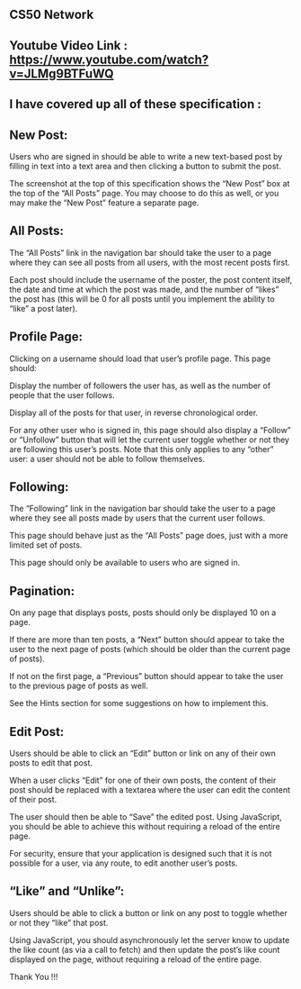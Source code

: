 CS50 Network 
--------------

Youtube Video Link : https://www.youtube.com/watch?v=JLMg9BTFuWQ
-----------------------------------------------------------------

I have covered up all of these specification : 
----------------------------------------------

New Post:
-------------------------------------------------------------------------------------------------------------------------------------------------------------------------
Users who are signed in should be able to write a new text-based post by filling in text into a text area and then clicking a button to submit the post.


The screenshot at the top of this specification shows the “New Post” box at the top of the “All Posts” page. You may choose to do this as well, or you may make the “New Post” feature a separate page.


All Posts:
--------------------------------------------------------------------------------------------------------------------------------------------------
The “All Posts” link in the navigation bar should take the user to a page where they can see all posts from all users, with the most recent posts first.


Each post should include the username of the poster, the post content itself, the date and time at which the post was made, and the number of “likes” the post has (this will be 0 for all posts until you implement the ability to “like” a post later).

Profile Page:
------------------------------------------------------------------------------------------------------------------------------------------------
Clicking on a username should load that user’s profile page. This page should:


Display the number of followers the user has, as well as the number of people that the user follows.


Display all of the posts for that user, in reverse chronological order.


For any other user who is signed in, this page should also display a “Follow” or “Unfollow” button that will let the current user toggle whether or not they are following this user’s posts. Note that this only applies to any “other” user: a user should not be able to follow themselves.

Following:
------------------------------------------------------------------------------------------------------------------------------------------------------------------------------------------------------------------------
The “Following” link in the navigation bar should take the user to a page where they see all posts made by users that the current user follows.


This page should behave just as the “All Posts” page does, just with a more limited set of posts.


This page should only be available to users who are signed in.


Pagination: 
----------------------------------------------------------------------------------------------------------------------------------------------------
On any page that displays posts, posts should only be displayed 10 on a page.

If there are more than ten posts, a “Next” button should appear to take the user to the next page of posts (which should be older than the current page of posts).

If not on the first page, a “Previous” button should appear to take the user to the previous page of posts as well.


See the Hints section for some suggestions on how to implement this.

Edit Post:
------------------------------------------------------------------------------------------------------------------------------
Users should be able to click an “Edit” button or link on any of their own posts to edit that post.


When a user clicks “Edit” for one of their own posts, the content of their post should be replaced with a textarea where the user can edit the content of their post.


The user should then be able to “Save” the edited post. Using JavaScript, you should be able to achieve this without requiring a reload of the entire page.


For security, ensure that your application is designed such that it is not possible for a user, via any route, to edit another user’s posts.

“Like” and “Unlike”:
----------------------------------------------------------------------------------------------------------------------------------------------------
Users should be able to click a button or link on any post to toggle whether or not they “like” that post.

Using JavaScript, you should asynchronously let the server know to update the like count (as via a call to fetch) and then update the post’s like count displayed on the page, without requiring a reload of the entire page.

Thank You !!!
